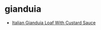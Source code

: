 # gianduia

 * [Italian Gianduia Loaf With Custard Sauce](../index/i/italian-gianduia-loaf-with-custard-sauce-2829.json)
